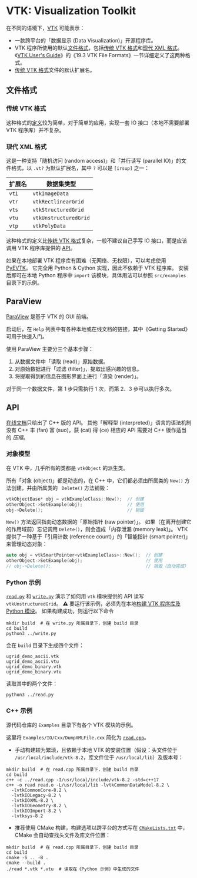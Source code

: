 # VTK: Visualization Toolkit

在不同的语境下，[VTK](https://www.vtk.org) 可能表示：
- 一款跨平台的「数据显示 (Data Visualization)」开源程序库。
- VTK 程序所使用的默认[文件格式](#文件格式)，包括[传统 VTK 格式](./legacy_vtk_format.md#传统-VTK-格式)和[现代 XML 格式](#现代-XML-格式)。《[VTK User's Guide](https://www.kitware.com/products/books/VTKUsersGuide.pdf)》的《19.3 VTK File Formats》一节详细定义了这两种格式。
- [传统 VTK 格式](./legacy_vtk_format.md#传统-VTK-格式)文件的默认扩展名。

## 文件格式
### 传统 VTK 格式
这种格式的[定义](./legacy_vtk_format.md#传统-VTK-格式)较为简单，对于简单的应用，实现一套 IO 接口（本地不需要部署 VTK 程序库）并不复杂。

### 现代 XML 格式
这是一种支持「随机访问 (random access)」和「并行读写 (parallel IO)」的文件格式，以 `.vt?` 为默认扩展名，其中 `?` 可以是 `[irsup]` 之一：

| 扩展名 | 数据集类型              |
| ----- | --------------------- |
| `vti` | `vtkImageData`        |
| `vtr` | `vtkRectlinearGrid`   |
| `vts` | `vtkStructuredGrid`   |
| `vtu` | `vtkUnstructuredGrid` |
| `vtp` | `vtkPolyData`         |

这种格式的定义比[传统 VTK 格式](./legacy_vtk_format.md#传统-VTK-格式)复杂，一般不建议自己手写 IO 接口，而是应该调用 VTK 程序库提供的 [API](#API)。

如果在本地部署 VTK 程序库有困难（无网络、无权限），可以考虑使用 [PyEVTK](https://bitbucket.org/pauloh/pyevtk)。
它完全用 Python & Cython 实现，因此不依赖于 VTK 程序库。
安装后即可在本地 Python 程序中 `import` 该模块，具体用法可以参照 `src/examples` 目录下的示例。

## ParaView
[ParaView](https://www.paraview.org) 是基于 VTK 的 GUI 前端。

启动后，在 `Help` 列表中有各种本地或在线文档的链接，其中《Getting Started》可用于快速入门。

使用 ParaView 主要分三个基本步骤：
1. 从数据文件中「读取 (read)」原始数据。
2. 对原始数据进行「过滤 (filter)」，提取出感兴趣的信息。
3. 将提取得到的信息在图形界面上进行「渲染 (render)」。

对于同一个数据文件，第 1 步只需执行 1 次，而第 2、3 步可以执行多次。

## API
[在线文档](https://vtk.org/doc/nightly/html)只给出了 C++ 版的 API。
其他「解释型 (interpreted)」语言的语法机制没有 C++ 丰 (fan) 富 (suo)，获 (cai) 得 (ce) 相应的 API 需要对 C++ 版作适当的 *压缩*。

### 对象模型
在 VTK 中，几乎所有的类都是 `vtkObject` 的派生类。

所有「对象 (object)」都是动态的，在 C++ 中，它们都必须由所属类的 `New()` 方法创建，并由所属类的 ` Delete()` 方法销毁：
```cpp
vtkObjectBase* obj = vtkExampleClass::New();  // 创建
otherObject->SetExample(obj);                 // 使用
obj->Delete();                                // 销毁
```

`New()` 方法返回指向动态数据的「原始指针 (raw pointer)」。
如果（在离开创建它的作用域前）忘记调用 `Delete()`，则会造成「内存泄漏 (memory leak)」。
VTK 提供了一种基于「引用计数 (reference count)」的「智能指针 (smart pointer)」来管理动态对象：
```cpp
auto obj = vtkSmartPointer<vtkExampleClass>::New();  // 创建
otherObject->SetExample(obj);                        // 使用
// obj->Delete();                                    // 销毁（自动完成）
```

### Python 示例
[`read.py`](./read.py) 和 [`write.py`](./write.py) 演示了如何用 `vtk` 模块提供的 API 读写 `vtkUnstructuredGrid`。
⚠️ 要运行该示例，必须先在本地[构建 VTK 程序库及 Python 模块](https://vtk.org/Wiki/VTK/Configure_and_Build)。
如果构建成功，则运行以下命令
```shell
mkdir build  # 在 write.py 所属目录下，创建 build 目录
cd build
python3 ../write.py 
```
会在 `build` 目录下生成四个文件：
```shell
ugrid_demo_ascii.vtk
ugrid_demo_ascii.vtu
ugrid_demo_binary.vtk
ugrid_demo_binary.vtu
```
读取其中的两个文件：
```
python3 ../read.py 
```

### C++ 示例
源代码仓库的 `Examples` 目录下有各个 VTK 模块的示例。

这里将 `Examples/IO/Cxx⁩/DumpXMLFile.cxx` 简化为 [`read.cpp`](./read.cpp)。
- 手动构建较为繁琐，且依赖于本地 VTK 的安装位置（假设：头文件位于 `/usr/local/include/vtk-8.2`，库文件位于 `/usr/local/lib`）及版本号：
```shell
mkdir build  # 在 read.cpp 所属目录下，创建 build 目录
cd build
c++ -c ../read.cpp -I/usr/local/include/vtk-8.2 -std=c++17
c++ -o read read.o -L/usr/local/lib -lvtkCommonDataModel-8.2 \
  -lvtkCommonCore-8.2 \
  -lvtkIOLegacy-8.2 \
  -lvtkIOXML-8.2 \
  -lvtkIOGeometry-8.2 \
  -lvtkIOImport-8.2 \
  -lvtksys-8.2
```
- 推荐使用 CMake 构建，构建选项以跨平台的方式写在 [`CMakeLists.txt`](./CMakeLists.txt) 中，CMake 会自动查找头文件及库文件位置：
```shell
mkdir build  # 在 read.cpp 所属目录下，创建 build 目录
cd build
cmake -S .. -B .
cmake --build .
./read *.vtk *.vtu  # 读取在《Python 示例》中生成的文件
```
